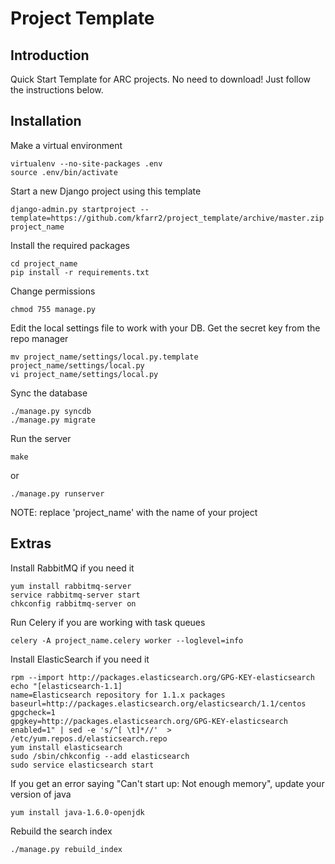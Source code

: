# Project Template

## Introduction

Quick Start Template for ARC projects.
No need to download! Just follow the instructions below.

## Installation

Make a virtual environment

    virtualenv --no-site-packages .env
    source .env/bin/activate

Start a new Django project using this template

    django-admin.py startproject --template=https://github.com/kfarr2/project_template/archive/master.zip project_name

Install the required packages

    cd project_name
    pip install -r requirements.txt

Change permissions

    chmod 755 manage.py

Edit the local settings file to work with your DB. Get the secret key from the repo manager

    mv project_name/settings/local.py.template project_name/settings/local.py
    vi project_name/settings/local.py

Sync the database

    ./manage.py syncdb
    ./manage.py migrate

Run the server

    make

or

    ./manage.py runserver

NOTE: replace 'project_name' with the name of your project

## Extras

Install RabbitMQ if you need it

    yum install rabbitmq-server
    service rabbitmq-server start
    chkconfig rabbitmq-server on

Run Celery if you are working with task queues

    celery -A project_name.celery worker --loglevel=info

Install ElasticSearch if you need it

    rpm --import http://packages.elasticsearch.org/GPG-KEY-elasticsearch
    echo "[elasticsearch-1.1]
    name=Elasticsearch repository for 1.1.x packages
    baseurl=http://packages.elasticsearch.org/elasticsearch/1.1/centos
    gpgcheck=1
    gpgkey=http://packages.elasticsearch.org/GPG-KEY-elasticsearch
    enabled=1" | sed -e 's/^[ \t]*//'  > /etc/yum.repos.d/elasticsearch.repo
    yum install elasticsearch
    sudo /sbin/chkconfig --add elasticsearch
    sudo service elasticsearch start

If you get an error saying "Can't start up: Not enough memory", update your version of java

    yum install java-1.6.0-openjdk

Rebuild the search index

    ./manage.py rebuild_index
